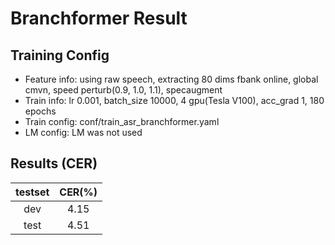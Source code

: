 # Branchformer Result

## Training Config
- Feature info: using raw speech, extracting 80 dims fbank online, global cmvn, speed perturb(0.9, 1.0, 1.1), specaugment
- Train info: lr 0.001, batch_size 10000, 4 gpu(Tesla V100), acc_grad 1, 180 epochs
- Train config: conf/train_asr_branchformer.yaml
- LM config: LM was not used

## Results (CER)

|   testset   | CER(%)  |
|:-----------:|:-------:|
|     dev     |  4.15   |
|    test     |  4.51   |